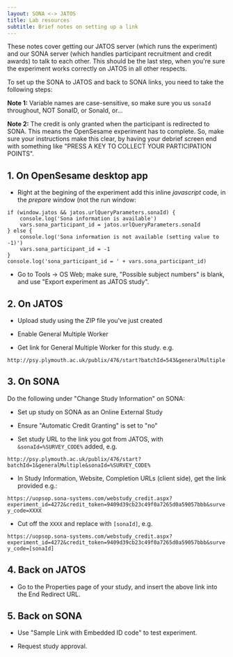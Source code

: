 ```yaml
---
layout: SONA <-> JATOS
title: Lab resources
subtitle: Brief notes on setting up a link
---
```


These notes cover getting our JATOS server (which runs the experiment) and our SONA server (which handles participant recruitment and credit awards) to talk to each other. This should be the last step, when you're sure the experiment works correctly on JATOS in all other respects.

To set up the SONA to JATOS and back to SONA links, you need to take the following steps:

**Note 1:** Variable names are case-sensitive, so make sure you us `sonaId` throughout, NOT SonaID, or SonaId, or...

**Note 2:** The credit is only granted when the participant is redirected to SONA. This means the OpenSesame experiment has to complete. So, make sure your instructions make this clear, by having your debrief screen end with something like "PRESS A KEY TO COLLECT YOUR PARTICIPATION POINTS". 

## 1. On OpenSesame desktop app

- Right at the begining of the experiment add this inline _javascript_ code, in the _prepare_ window (not the run window:

```
if (window.jatos && jatos.urlQueryParameters.sonaId) {
    console.log('Sona information is available')
    vars.sona_participant_id = jatos.urlQueryParameters.sonaId
} else {
    console.log('Sona information is not available (setting value to -1)')
    vars.sona_participant_id = -1
}
console.log('sona_participant_id = ' + vars.sona_participant_id)
```

- Go to Tools -> OS Web; make sure, "Possible subject numbers" is blank, and use "Export experiment as JATOS study".

## 2. On JATOS

- Upload study using the ZIP file you've just created

- Enable General Multiple Worker

- Get link for General Multiple Worker for this study. e.g.

`http://psy.plymouth.ac.uk/publix/476/start?batchId=543&generalMultiple`


## 3. On SONA

Do the following under "Change Study Information" on SONA:

- Set up study on SONA as an Online External Study

- Ensure "Automatic Credit Granting" is set to "no" 

- Set study URL to the link you got from JATOS, with `&sonaId=%SURVEY_CODE%` added, e.g. 

`http://psy.plymouth.ac.uk/publix/476/start?batchId=1&generalMultiple&sonaId=%SURVEY_CODE%`

- In Study Information, Website, Completion URLs (client side), get the link provided e.g.:

`https://uopsop.sona-systems.com/webstudy_credit.aspx?experiment_id=4272&credit_token=9409d39cb23c49f0a7265d0a59057bbb&survey_code=XXXX`

- Cut off the `XXXX` and replace with `[sonaId]`, e.g. 

`https://uopsop.sona-systems.com/webstudy_credit.aspx?experiment_id=4272&credit_token=9409d39cb23c49f0a7265d0a59057bbb&survey_code=[sonaId]`

## 4. Back on JATOS

- Go to the Properties page of your study, and insert the above link into the End Redirect URL.

## 5. Back on SONA

- Use "Sample Link with Embedded ID code" to test experiment.

- Request study approval.



